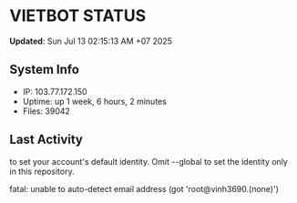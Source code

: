 # VIETBOT STATUS
**Updated**: Sun Jul 13 02:15:13 AM +07 2025

## System Info
- IP: 103.77.172.150
- Uptime: up 1 week, 6 hours, 2 minutes
- Files: 39042

## Last Activity

to set your account's default identity.
Omit --global to set the identity only in this repository.

fatal: unable to auto-detect email address (got 'root@vinh3690.(none)')

